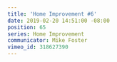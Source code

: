 ```yaml
---
title: 'Home Improvement #6'
date: 2019-02-20 14:51:00 -08:00
position: 65
series: Home Improvement
communicator: Mike Foster
vimeo_id: 318627390
---
```


